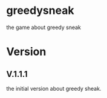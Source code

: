# greedysneak
the game about greedy sneak
# Version
## V.1.1.1
the initial version about greedy sheak.
